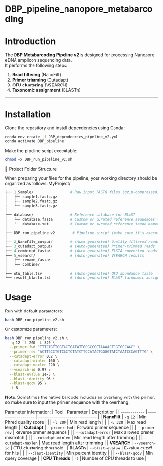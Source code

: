 # DBP_pipeline_nanopore_metabarcoding

# Introduction

The **DBP Metabarcoding Pipeline v2** is designed for processing Nanopore eDNA amplicon sequencing data.  
It performs the following steps:

1. **Read filtering** (NanoFilt)  
2. **Primer trimming** (Cutadapt)  
3. **OTU clustering** (VSEARCH)  
4. **Taxonomic assignment** (BLASTn)  

---

# Installation

Clone the repository and install dependencies using Conda:

```bash
conda env create -f DBP_dependencies_pipeline_v2.yml
conda activate DBP_pipeline
```
Make the pipeline script executable:
```bash
chmod +x DBP_run_pipeline_v2.sh
```

📁 Project Folder Structure

When preparing your files for the pipeline, your working directory should be organized as follows:
MyProject/

```graphql
├── 1_Sample/                 # Raw input FASTQ files (gzip-compressed)
│   ├── sample1.fastq.gz
│   ├── sample2.fastq.gz
│   └── sample3.fastq.gz
│
├── database/                 # Reference database for BLAST
│   └── database.fasta        # Custom or curated reference sequences (only accession number at the header)
│   └── database.txt          # Custom or curated reference taxon names (Accesion number and taxon information) 
│
├── DBP_run_pipeline_v2        # Pipeline script (make sure it's executable)
│
├── 2_NanoFilt_output/        # (Auto-generated) Quality filtered reads
├── 3_cutadapt_output/        # (Auto-generated) Primer-trimmed reads
├── 4_combined_fasta/         # (Auto-generated) FASTA converted reads
├── 5_vsearch/                # (Auto-generated) VSEARCH results
│   ├── rename_fasta/
│   └── combine/
│
├── otu_table.tsv             # (Auto-generated) OTU abundance table
└── result_blastn.txt         # (Auto-generated) BLAST taxonomic assignments
```

# Usage

Run with default parameters:
```bash
bash DBP_run_pipeline_v2.sh
```

Or customize parameters:
```bash
bash DBP_run_pipeline_v2.sh \
  -q 12 -l 200 -L 320 \
  --primer-fwd "TTTCTGTTGGTGCTGATATTGCGCCGGTAAAACTCGTGCCAGC" \
  --primer-rev "ACTTGCCTGTCGCTCTATCTTCCATAGTGGGGTATCTAATCCCAGTTTG" \
  --cutadapt-error 0.2 \
  --cutadapt-minlen 160 \
  --cutadapt-maxlen 220 \
  --vsearch-id 0.97 \
  --blast-evalue 1e-5 \
  --blast-identity 93 \
  --blast-qcov 95 \
  -t 8
```
**Note**: Sometimes the native barcode includes an overhang with the primer, so make sure to input the primer sequence with the overhang.

Parameter information:
| Tool         | Parameter           | Description                    |
| ------------ | ------------------- | ------------------------------ |
| **NanoFilt** | `-q 12`             | Min Phred quality score        |
|              | `-l 200`            | Min read length                |
|              | `-L 320`            | Max read length                |
| **Cutadapt** | `--primer-fwd`      | Forward primer sequence        |
|              | `--primer-rev`      | Reverse primer sequence        |
|              | `--cutadapt-error`  | Max allowed primer mismatch    |
|              | `--cutadapt-minlen` | Min read length after trimming |
|              | `--cutadapt-maxlen` | Max read length after trimming |
| **VSEARCH**  | `--vsearch-id`      | OTU clustering threshold       |
| **BLASTn**   | `--blast-evalue`    | E-value cutoff for hits        |
|              | `--blast-identity`  | Min percent identity           |
|              | `--blast-qcov`      | Min query coverage             |
| **CPU Threads**  | `-t`                | Number of CPU threads to use   |

